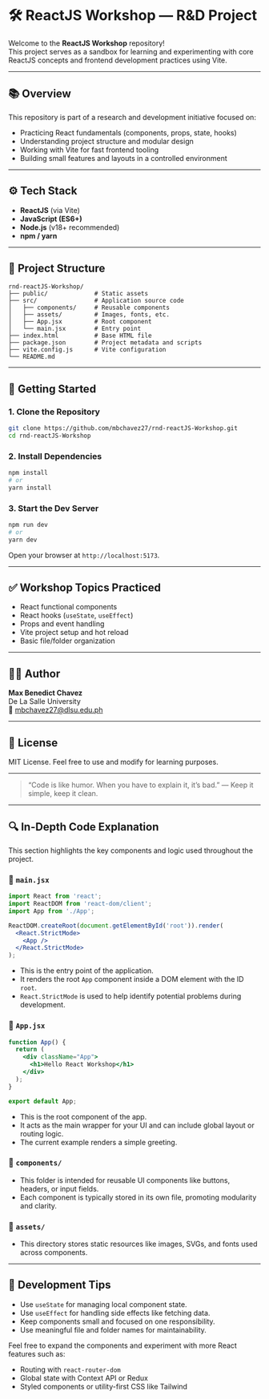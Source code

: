# 🛠️ ReactJS Workshop — R&D Project

Welcome to the **ReactJS Workshop** repository!  
This project serves as a sandbox for learning and experimenting with core ReactJS concepts and frontend development practices using Vite.

---

## 📚 Overview

This repository is part of a research and development initiative focused on:

- Practicing React fundamentals (components, props, state, hooks)
- Understanding project structure and modular design
- Working with Vite for fast frontend tooling
- Building small features and layouts in a controlled environment

---

## ⚙️ Tech Stack

- **ReactJS** (via Vite)
- **JavaScript (ES6+)**
- **Node.js** (v18+ recommended)
- **npm / yarn**

---

## 📁 Project Structure

```
rnd-reactJS-Workshop/
├── public/             # Static assets
├── src/                # Application source code
│   ├── components/     # Reusable components
│   ├── assets/         # Images, fonts, etc.
│   ├── App.jsx         # Root component
│   └── main.jsx        # Entry point
├── index.html          # Base HTML file
├── package.json        # Project metadata and scripts
├── vite.config.js      # Vite configuration
└── README.md
```

---

## 🚀 Getting Started

### 1. Clone the Repository

```bash
git clone https://github.com/mbchavez27/rnd-reactJS-Workshop.git
cd rnd-reactJS-Workshop
```

### 2. Install Dependencies

```bash
npm install
# or
yarn install
```

### 3. Start the Dev Server

```bash
npm run dev
# or
yarn dev
```

Open your browser at `http://localhost:5173`.

---

## ✅ Workshop Topics Practiced

- React functional components
- React hooks (`useState`, `useEffect`)
- Props and event handling
- Vite project setup and hot reload
- Basic file/folder organization

---

## 👨‍💻 Author

**Max Benedict Chavez**  
De La Salle University  
📧 [mbchavez27@dlsu.edu.ph](mailto:max_chavez@dlsu.edu.ph)

---

## 📄 License

MIT License. Feel free to use and modify for learning purposes.

---

> “Code is like humor. When you have to explain it, it’s bad.” — Keep it simple, keep it clean.


---

## 🔍 In-Depth Code Explanation

This section highlights the key components and logic used throughout the project.

### 🧩 `main.jsx`

```jsx
import React from 'react';
import ReactDOM from 'react-dom/client';
import App from './App';

ReactDOM.createRoot(document.getElementById('root')).render(
  <React.StrictMode>
    <App />
  </React.StrictMode>
);
```

- This is the entry point of the application.
- It renders the root `App` component inside a DOM element with the ID `root`.
- `React.StrictMode` is used to help identify potential problems during development.

### 🧩 `App.jsx`

```jsx
function App() {
  return (
    <div className="App">
      <h1>Hello React Workshop</h1>
    </div>
  );
}

export default App;
```

- This is the root component of the app.
- It acts as the main wrapper for your UI and can include global layout or routing logic.
- The current example renders a simple greeting.

### 🧩 `components/`

- This folder is intended for reusable UI components like buttons, headers, or input fields.
- Each component is typically stored in its own file, promoting modularity and clarity.

### 🧩 `assets/`

- This directory stores static resources like images, SVGs, and fonts used across components.

---

## 📌 Development Tips

- Use `useState` for managing local component state.
- Use `useEffect` for handling side effects like fetching data.
- Keep components small and focused on one responsibility.
- Use meaningful file and folder names for maintainability.

Feel free to expand the components and experiment with more React features such as:

- Routing with `react-router-dom`
- Global state with Context API or Redux
- Styled components or utility-first CSS like Tailwind
